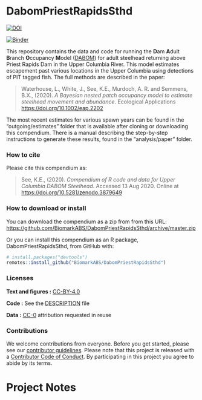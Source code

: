 
<!-- README.md is generated from README.Rmd. Please edit that file -->

# DabomPriestRapidsSthd

[![DOI](https://zenodo.org/badge/259480274.svg)](https://zenodo.org/badge/latestdoi/259480274)

[![Binder](https://mybinder.org/badge_logo.svg)](https://mybinder.org/v2/gh/BiomarkABS/DabomPriestRapidsSthd/master?urlpath=rstudio)

This repository contains the data and code for running the **D**am
**A**dult **B**ranch **O**ccupancy **M**odel
([DABOM](https://github.com/KevinSee/DABOM)) for adult steelhead
returning above Priest Rapids Dam in the Upper Columbia River. This
model estimates escapement past various locations in the Upper Columbia
using detections of PIT tagged fish. The full methods are described in
the paper:

> Waterhouse, L., White, J., See, K.E., Murdoch, A. R. and Semmens,
> B.X., (2020). *A Bayesian nested patch occupancy model to estimate
> steelhead movement and abundance*. Ecological Applications
> <https://doi.org/10.1002/eap.2202>

The most recent estimates for various spawn years can be found in the
“outgoing/estimates” folder that is available after cloning or
downloading this compendium. There is a manual describing the
step-by-step instructions to generate these results, found in the
“analysis/paper” folder.

### How to cite

Please cite this compendium as:

> See, K.E., (2020). *Compendium of R code and data for Upper Columbia
> DABOM Steelhead*. Accessed 13 Aug 2020. Online at
> <https://doi.org/10.5281/zenodo.3879649>

### How to download or install

You can download the compendium as a zip from from this URL:
<https://github.com/BiomarkABS/DabomPriestRapidsSthd/archive/master.zip>

Or you can install this compendium as an R package,
DabomPriestRapidsSthd, from GitHub with:

``` r
# install.packages("devtools")
remotes::install_github("BiomarkABS/DabomPriestRapidsSthd")
```

### Licenses

**Text and figures :**
[CC-BY-4.0](http://creativecommons.org/licenses/by/4.0/)

**Code :** See the [DESCRIPTION](DESCRIPTION) file

**Data :** [CC-0](http://creativecommons.org/publicdomain/zero/1.0/)
attribution requested in reuse

### Contributions

We welcome contributions from everyone. Before you get started, please
see our [contributor guidelines](CONTRIBUTING.md). Please note that this
project is released with a [Contributor Code of Conduct](CONDUCT.md). By
participating in this project you agree to abide by its terms.

# Project Notes
